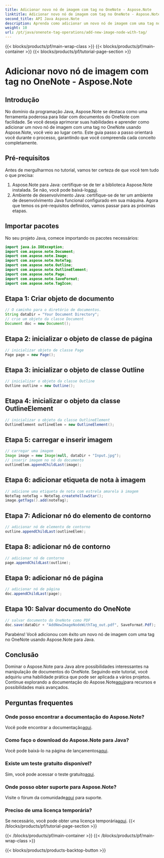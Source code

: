 ```yaml
---
title: Adicionar novo nó de imagem com tag no OneNote - Aspose.Note
linktitle: Adicionar novo nó de imagem com tag no OneNote - Aspose.Note
second_title: API Java Aspose.Note
description: Aprenda como adicionar um novo nó de imagem com uma tag no OneNote usando Aspose.Note para Java. Eleve suas habilidades de programação Java sem esforço.
weight: 10
url: /pt/java/onenote-tag-operations/add-new-image-node-with-tag/
---
```


{{< blocks/products/pf/main-wrap-class >}}
{{< blocks/products/pf/main-container >}}
{{< blocks/products/pf/tutorial-page-section >}}

# Adicionar novo nó de imagem com tag no OneNote - Aspose.Note

## Introdução
No domínio da programação Java, Aspose.Note se destaca como uma ferramenta poderosa para lidar com documentos do OneNote com facilidade. Se você deseja aprimorar suas habilidades e aprender como adicionar um novo nó de imagem com uma tag no OneNote usando Aspose.Note, você veio ao lugar certo. Este guia passo a passo orientará você durante o processo, garantindo que você compreenda cada conceito completamente.
## Pré-requisitos
Antes de mergulharmos no tutorial, vamos ter certeza de que você tem tudo o que precisa:
1.  Aspose.Note para Java: certifique-se de ter a biblioteca Aspose.Note instalada. Se não, você pode baixá-lo[aqui](https://releases.aspose.com/note/java/).
2. Ambiente de desenvolvimento Java: certifique-se de ter um ambiente de desenvolvimento Java funcional configurado em sua máquina.
Agora que temos os pré-requisitos definidos, vamos passar para as próximas etapas.
## Importar pacotes
No seu projeto Java, comece importando os pacotes necessários:
```java
import java.io.IOException;
import com.aspose.note.Document;
import com.aspose.note.Image;
import com.aspose.note.NoteTag;
import com.aspose.note.Outline;
import com.aspose.note.OutlineElement;
import com.aspose.note.Page;
import com.aspose.note.SaveFormat;
import com.aspose.note.TagIcon;
```
## Etapa 1: Criar objeto de documento
```java
// O caminho para o diretório de documentos.
String dataDir = "Your Document Directory";
// crie um objeto da classe Document
Document doc = new Document();
```
## Etapa 2: inicializar o objeto de classe de página
```java
// inicializar objeto de classe Page
Page page = new Page();
```
## Etapa 3: inicializar o objeto de classe Outline
```java
// inicializar o objeto da classe Outline
Outline outline = new Outline();
```
## Etapa 4: inicializar o objeto da classe OutlineElement
```java
// inicializar o objeto da classe OutlineElement
OutlineElement outlineElem = new OutlineElement();
```
## Etapa 5: carregar e inserir imagem
```java
// carregar uma imagem
Image image = new Image(null, dataDir + "Input.jpg");
// inserir imagem no nó do documento
outlineElem.appendChildLast(image);
```
## Etapa 6: adicionar etiqueta de nota à imagem
```java
// adicione uma etiqueta de nota com estrela amarela à imagem
NoteTag noteTag = NoteTag.createYellowStar();
image.getTags().add(noteTag);
```
## Etapa 7: Adicionar nó do elemento de contorno
```java
// adicionar nó de elemento de contorno
outline.appendChildLast(outlineElem);
```
## Etapa 8: adicionar nó de contorno
```java
// adicionar nó de contorno
page.appendChildLast(outline);
```
## Etapa 9: adicionar nó de página
```java
// adicionar nó de página
doc.appendChildLast(page);
```
## Etapa 10: Salvar documento do OneNote
```java
// salvar documento do OneNote como PDF
doc.save(dataDir + "AddNewImageNodeWithTag_out.pdf", SaveFormat.Pdf);
```
Parabéns! Você adicionou com êxito um novo nó de imagem com uma tag no OneNote usando Aspose.Note para Java.
## Conclusão
 Dominar o Aspose.Note para Java abre possibilidades interessantes na manipulação de documentos do OneNote. Seguindo este tutorial, você adquiriu uma habilidade prática que pode ser aplicada a vários projetos. Continue explorando a documentação do Aspose.Note[aqui](https://reference.aspose.com/note/java/)para recursos e possibilidades mais avançados.
## Perguntas frequentes
### Onde posso encontrar a documentação do Aspose.Note?
 Você pode encontrar a documentação[aqui](https://reference.aspose.com/note/java/).
### Como faço o download do Aspose.Note para Java?
 Você pode baixá-lo na página de lançamentos[aqui](https://releases.aspose.com/note/java/).
### Existe um teste gratuito disponível?
 Sim, você pode acessar o teste gratuito[aqui](https://releases.aspose.com/).
### Onde posso obter suporte para Aspose.Note?
 Visite o fórum da comunidade[aqui](https://forum.aspose.com/c/note/28) para suporte.
### Preciso de uma licença temporária?
 Se necessário, você pode obter uma licença temporária[aqui](https://purchase.aspose.com/temporary-license/).
{{< /blocks/products/pf/tutorial-page-section >}}

{{< /blocks/products/pf/main-container >}}
{{< /blocks/products/pf/main-wrap-class >}}

{{< blocks/products/products-backtop-button >}}
